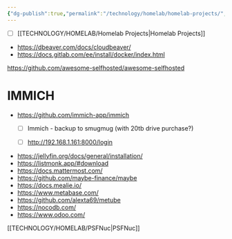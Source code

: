 ```yaml
---
{"dg-publish":true,"permalink":"/technology/homelab/homelab-projects/","tags":["homelab","Projects"],"noteIcon":"","created":"2024-12-24 9:38:44 am","updated":"2024-12-24 9:38:53 am"}
---
```


- [ ] [[TECHNOLOGY/HOMELAB/Homelab Projects\|Homelab Projects]] 

- https://dbeaver.com/docs/cloudbeaver/
- https://docs.gitlab.com/ee/install/docker/index.html

https://github.com/awesome-selfhosted/awesome-selfhosted

# IMMICH
- https://github.com/immich-app/immich
	- [ ] Immich - backup to smugmug (with 20tb drive purchase?) 
	- [ ] http://192.168.1.161:8000/login

	
- https://jellyfin.org/docs/general/installation/
- https://listmonk.app/#download
- https://docs.mattermost.com/
- https://github.com/maybe-finance/maybe
- https://docs.mealie.io/
- https://www.metabase.com/
- https://github.com/alexta69/metube
- https://nocodb.com/
- https://www.odoo.com/

[[TECHNOLOGY/HOMELAB/PSFNuc\|PSFNuc]]